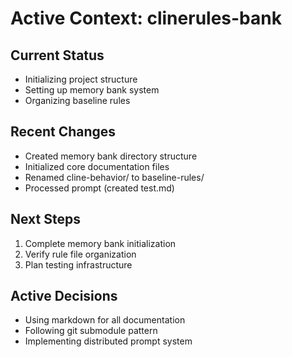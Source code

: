 # Active Context: clinerules-bank

## Current Status
- Initializing project structure
- Setting up memory bank system
- Organizing baseline rules

## Recent Changes
- Created memory bank directory structure
- Initialized core documentation files
- Renamed cline-behavior/ to baseline-rules/
- Processed prompt (created test.md)

## Next Steps
1. Complete memory bank initialization
2. Verify rule file organization
3. Plan testing infrastructure

## Active Decisions
- Using markdown for all documentation
- Following git submodule pattern
- Implementing distributed prompt system
